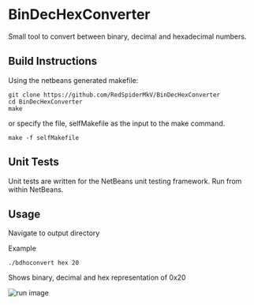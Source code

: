 BinDecHexConverter
==================

Small tool to convert between binary, decimal and hexadecimal numbers.


Build Instructions
------------------

Using the netbeans generated makefile:

```
git clone https://github.com/RedSpiderMkV/BinDecHexConverter
cd BinDecHexConverter
make
```

or specify the file, selfMakefile as the input to the make command.

```
make -f selfMakefile
```

Unit Tests
---------

Unit tests are written for the NetBeans unit testing framework.  Run from within NetBeans.


Usage
-----

Navigate to output directory

Example

```./bdhoconvert hex 20```

Shows binary, decimal and hex representation of 0x20



![run image](./assets/bdhConvSS.png "Example Run")
